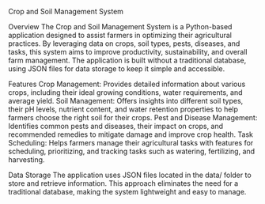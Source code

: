 Crop and Soil Management System

Overview
The Crop and Soil Management System is a Python-based application designed to assist farmers in optimizing their agricultural practices. By leveraging data on crops, soil types, pests, diseases, and tasks, this system aims to improve productivity, sustainability, and overall farm management. The application is built without a traditional database, using JSON files for data storage to keep it simple and accessible.

Features
Crop Management: Provides detailed information about various crops, including their ideal growing conditions, water requirements, and average yield.
Soil Management: Offers insights into different soil types, their pH levels, nutrient content, and water retention properties to help farmers choose the right soil for their crops.
Pest and Disease Management: Identifies common pests and diseases, their impact on crops, and recommended remedies to mitigate damage and improve crop health.
Task Scheduling: Helps farmers manage their agricultural tasks with features for scheduling, prioritizing, and tracking tasks such as watering, fertilizing, and harvesting.

Data Storage
The application uses JSON files located in the data/ folder to store and retrieve information. This approach eliminates the need for a traditional database, making the system lightweight and easy to manage.
